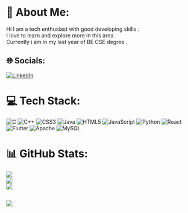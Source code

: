 # 💫 About Me:
Hi I am a tech enthusiast with good developing skills . <br>I love to learn and explore more in this area. <br>Currently i am in my last year of BE CSE degree .  


## 🌐 Socials:
[![LinkedIn](https://img.shields.io/badge/LinkedIn-%230077B5.svg?logo=linkedin&logoColor=white)](https://linkedin.com/in/https://www.linkedin.com/in/aditiiisharma22/) 

# 💻 Tech Stack:
![C](https://img.shields.io/badge/c-%2300599C.svg?style=for-the-badge&logo=c&logoColor=white) ![C++](https://img.shields.io/badge/c++-%2300599C.svg?style=for-the-badge&logo=c%2B%2B&logoColor=white) ![CSS3](https://img.shields.io/badge/css3-%231572B6.svg?style=for-the-badge&logo=css3&logoColor=white) ![Java](https://img.shields.io/badge/java-%23ED8B00.svg?style=for-the-badge&logo=java&logoColor=white) ![HTML5](https://img.shields.io/badge/html5-%23E34F26.svg?style=for-the-badge&logo=html5&logoColor=white) ![JavaScript](https://img.shields.io/badge/javascript-%23323330.svg?style=for-the-badge&logo=javascript&logoColor=%23F7DF1E) ![Python](https://img.shields.io/badge/python-3670A0?style=for-the-badge&logo=python&logoColor=ffdd54) ![React](https://img.shields.io/badge/react-%2320232a.svg?style=for-the-badge&logo=react&logoColor=%2361DAFB) ![Flutter](https://img.shields.io/badge/Flutter-%2302569B.svg?style=for-the-badge&logo=Flutter&logoColor=white) ![Apache](https://img.shields.io/badge/apache-%23D42029.svg?style=for-the-badge&logo=apache&logoColor=white) ![MySQL](https://img.shields.io/badge/mysql-%2300f.svg?style=for-the-badge&logo=mysql&logoColor=white) 
# 📊 GitHub Stats:
![](https://github-readme-stats.vercel.app/api?username=ADITISHARMA-22&theme=dark&hide_border=false&include_all_commits=true&count_private=false)<br/>
![](https://github-readme-streak-stats.herokuapp.com/?user=ADITISHARMA-22&theme=dark&hide_border=false)<br/>
![](https://github-readme-stats.vercel.app/api/top-langs/?username=ADITISHARMA-22&theme=dark&hide_border=false&include_all_commits=true&count_private=false&layout=compact)


[![](https://visitcount.itsvg.in/api?id=aditisharma&label=Profile%20Views&color=4&icon=5&pretty=true)](https://visitcount.itsvg.in)
---
<!--[![](https://visitcount.itsvg.in/api?id=ADITISHARMA-22&icon=0&color=0)](https://visitcount.itsvg.in)-->

<!-- Proudly created with GPRM ( https://gprm.itsvg.in ) -->
